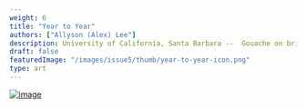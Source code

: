 ```yaml
---
weight: 6
title: "Year to Year"
authors: ["Allyson (Alex) Lee"]
description: University of California, Santa Barbara --  Gouache on bristol, 8" x 10"
draft: false
featuredImage: "/images/issue5/thumb/year-to-year-icon.png"
type: art
---
```


<a href = "/images/issue5/year-to-year.png" data-lightbox="6">![image](/images/issue5/year-to-year.png#issues)</a>